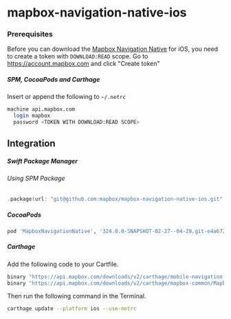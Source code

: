 # mapbox-navigation-native-ios

### Prerequisites

Before you can download the [Mapbox Navigation Native](https://github.com/mapbox/mapbox-navigation-native) for iOS, you need to create a token with `DOWNLOAD:READ` scope.
Go to https://account.mapbox.com and click "Create token"

##### SPM, CocoaPods and Carthage
Insert or append the following to `~/.netrc`

```bash
machine api.mapbox.com
  login mapbox
  password <TOKEN WITH DOWNLOAD:READ SCOPE>
```

## Integration

##### Swift Package Manager

###### Using SPM Package

```swift
.package(url: "git@github.com:mapbox/mapbox-navigation-native-ios.git", from: "324.0.0-SNAPSHOT-02-27--04-28.git-e4a6724-SNAPSHOT.0227T1610Z.35eb43c"),
```

##### CocoaPods

```ruby
pod 'MapboxNavigationNative', '324.0.0-SNAPSHOT-02-27--04-28.git-e4a6724-SNAPSHOT.0227T1610Z.35eb43c'
```

##### Carthage

Add the following code to your Cartfile.

```bash
binary "https://api.mapbox.com/downloads/v2/carthage/mobile-navigation-native/MapboxNavigationNative.json" == 324.0.0-SNAPSHOT-02-27--04-28.git-e4a6724-SNAPSHOT.0227T1610Z.35eb43c
binary "https://api.mapbox.com/downloads/v2/carthage/mapbox-common/MapboxCommon-ios.json" == 24.11.0-SNAPSHOT-02-27--04-28.git-e4a6724
```

Then run the following command in the Terminal.
```bash
carthage update --platform ios --use-netrc
```
